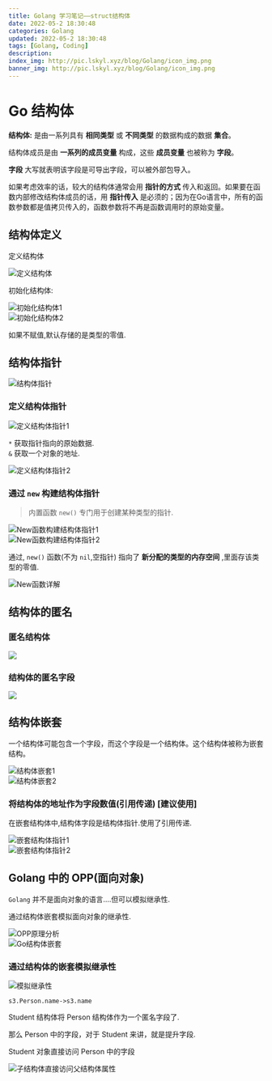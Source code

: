 ```yaml
---
title: Golang 学习笔记——struct结构体
date: 2022-05-2 18:30:48
categories: Golang
updated: 2022-05-2 18:30:48
tags: [Golang, Coding]
description: 
index_img: http://pic.lskyl.xyz/blog/Golang/icon_img.png
banner_img: http://pic.lskyl.xyz/blog/Golang/icon_img.png
---
```


# Go 结构体

**结构体:** 是由一系列具有 **相同类型** 或 **不同类型** 的数据构成的数据 **集合**。  

结构体成员是由 **一系列的成员变量** 构成，这些 **成员变量** 也被称为 **字段**。

**字段** 大写就表明该字段是可导出字段，可以被外部包导入。

如果考虑效率的话，较大的结构体通常会用 **指针的方式** 传入和返回。如果要在函数内部修改结构体成员的话，用 **指针传入** 是必须的；因为在Go语言中，所有的函数参数都是值拷贝传入的，函数参数将不再是函数调用时的原始变量。

## 结构体定义

定义结构体

![定义结构体](http://pic.lskyl.xyz/blog/Golang/struct-1.png)  

初始化结构体:  

![初始化结构体1](http://pic.lskyl.xyz/blog/Golang/struct-2.png)  
![初始化结构体2](http://pic.lskyl.xyz/blog/Golang/struct-3.png)  

如果不赋值,默认存储的是类型的零值.

## 结构体指针

![结构体指针](http://pic.lskyl.xyz/blog/Golang/struct-4.png)  

### 定义结构体指针

![定义结构体指针1](http://pic.lskyl.xyz/blog/Golang/struct-5.png)  

`*` 获取指针指向的原始数据.  
`&` 获取一个对象的地址.  

![定义结构体指针2](http://pic.lskyl.xyz/blog/Golang/struct-6.png)  

### 通过 `new` 构建结构体指针

> 内置函数 `new()` 专门用于创建某种类型的指针.  

![New函数构建结构体指针1](http://pic.lskyl.xyz/blog/Golang/struct-7.png)  
![New函数构建结构体指针2](http://pic.lskyl.xyz/blog/Golang/struct-8.png)  

通过, `new()` 函数(不为 `nil`,空指针)
指向了 **新分配的类型的内存空间** ,里面存该类型的零值.

![New函数详解](http://pic.lskyl.xyz/blog/Golang/struct-10.png)  

## 结构体的匿名

### 匿名结构体

![](http://pic.lskyl.xyz/blog/Golang/struct-11.png)  

### 结构体的匿名字段

![](http://pic.lskyl.xyz/blog/Golang/struct-12.png)  

## 结构体嵌套

一个结构体可能包含一个字段，而这个字段是一个结构体。这个结构体被称为嵌套结构。

![结构体嵌套1](http://pic.lskyl.xyz/blog/Golang/struct-13.png)  
![结构体嵌套2](http://pic.lskyl.xyz/blog/Golang/struct-14.png)  

### 将结构体的地址作为字段数值(引用传递) [建议使用]

在嵌套结构体中,结构体字段是结构体指针.使用了引用传递.

![嵌套结构体指针1](http://pic.lskyl.xyz/blog/Golang/struct-16.png)  
![嵌套结构体指针2](http://pic.lskyl.xyz/blog/Golang/struct-15.png)  

## Golang 中的 OPP(面向对象)

`Golang` 并不是面向对象的语言....但可以模拟继承性.  

通过结构体嵌套模拟面向对象的继承性.

![OPP原理分析](http://pic.lskyl.xyz/blog/Golang/struct-17.png)  
![Go结构体嵌套](http://pic.lskyl.xyz/blog/Golang/struct-18.png)  

### 通过结构体的嵌套模拟继承性

![模拟继承性](http://pic.lskyl.xyz/blog/Golang/struct-19.png)

`s3.Person.name->s3.name`  

Student 结构体将 Person 结构体作为一个匿名字段了.  

那么 Person 中的字段，对于 Student 来讲，就是提升字段.  

Student 对象直接访问 Person 中的字段

![子结构体直接访问父结构体属性](http://pic.lskyl.xyz/blog/Golang/struct-20.png)
